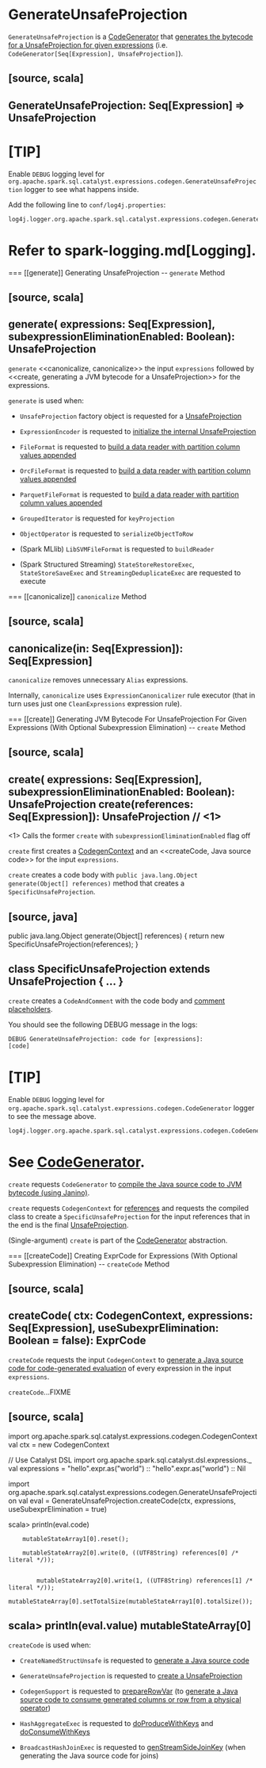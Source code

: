# GenerateUnsafeProjection

`GenerateUnsafeProjection` is a [CodeGenerator](CodeGenerator.md) that [generates the bytecode for a UnsafeProjection for given expressions](#create) (i.e. `CodeGenerator[Seq[Expression], UnsafeProjection]`).

[source, scala]
----
GenerateUnsafeProjection: Seq[Expression] => UnsafeProjection
----

[TIP]
====
Enable `DEBUG` logging level for `org.apache.spark.sql.catalyst.expressions.codegen.GenerateUnsafeProjection` logger to see what happens inside.

Add the following line to `conf/log4j.properties`:

```
log4j.logger.org.apache.spark.sql.catalyst.expressions.codegen.GenerateUnsafeProjection=DEBUG
```

Refer to spark-logging.md[Logging].
====

=== [[generate]] Generating UnsafeProjection -- `generate` Method

[source, scala]
----
generate(
  expressions: Seq[Expression],
  subexpressionEliminationEnabled: Boolean): UnsafeProjection
----

`generate` <<canonicalize, canonicalize>> the input `expressions` followed by <<create, generating a JVM bytecode for a UnsafeProjection>> for the expressions.

`generate` is used when:

* `UnsafeProjection` factory object is requested for a [UnsafeProjection](../expressions/UnsafeProjection.md#create)

* `ExpressionEncoder` is requested to [initialize the internal UnsafeProjection](../ExpressionEncoder.md#extractProjection)

* `FileFormat` is requested to [build a data reader with partition column values appended](../datasources/FileFormat.md#buildReaderWithPartitionValues)

* `OrcFileFormat` is requested to [build a data reader with partition column values appended](../datasources/orc/OrcFileFormat.md#buildReaderWithPartitionValues)

* `ParquetFileFormat` is requested to [build a data reader with partition column values appended](../datasources/parquet/ParquetFileFormat.md#buildReaderWithPartitionValues)

* `GroupedIterator` is requested for `keyProjection`

* `ObjectOperator` is requested to `serializeObjectToRow`

* (Spark MLlib) `LibSVMFileFormat` is requested to `buildReader`

* (Spark Structured Streaming) `StateStoreRestoreExec`, `StateStoreSaveExec` and `StreamingDeduplicateExec` are requested to execute

=== [[canonicalize]] `canonicalize` Method

[source, scala]
----
canonicalize(in: Seq[Expression]): Seq[Expression]
----

`canonicalize` removes unnecessary `Alias` expressions.

Internally, `canonicalize` uses `ExpressionCanonicalizer` rule executor (that in turn uses just one `CleanExpressions` expression rule).

=== [[create]] Generating JVM Bytecode For UnsafeProjection For Given Expressions (With Optional Subexpression Elimination) -- `create` Method

[source, scala]
----
create(
  expressions: Seq[Expression],
  subexpressionEliminationEnabled: Boolean): UnsafeProjection
create(references: Seq[Expression]): UnsafeProjection // <1>
----
<1> Calls the former `create` with `subexpressionEliminationEnabled` flag off

`create` first creates a [CodegenContext](CodeGenerator.md#newCodeGenContext) and an <<createCode, Java source code>> for the input `expressions`.

`create` creates a code body with `public java.lang.Object generate(Object[] references)` method that creates a `SpecificUnsafeProjection`.

[source, java]
----
public java.lang.Object generate(Object[] references) {
  return new SpecificUnsafeProjection(references);
}

class SpecificUnsafeProjection extends UnsafeProjection {
  ...
}
----

`create` creates a `CodeAndComment` with the code body and [comment placeholders](CodegenContext.md#placeHolderToComments).

You should see the following DEBUG message in the logs:

```
DEBUG GenerateUnsafeProjection: code for [expressions]:
[code]
```

[TIP]
====
Enable `DEBUG` logging level for `org.apache.spark.sql.catalyst.expressions.codegen.CodeGenerator` logger to see the message above.

```
log4j.logger.org.apache.spark.sql.catalyst.expressions.codegen.CodeGenerator=DEBUG
```

See [CodeGenerator](CodeGenerator.md#logging).
====

`create` requests `CodeGenerator` to [compile the Java source code to JVM bytecode (using Janino)](CodeGenerator.md#compile).

`create` requests `CodegenContext` for [references](CodegenContext.md#references) and requests the compiled class to create a `SpecificUnsafeProjection` for the input references that in the end is the final [UnsafeProjection](../expressions/UnsafeProjection.md).

(Single-argument) `create` is part of the [CodeGenerator](CodeGenerator.md#create) abstraction.

=== [[createCode]] Creating ExprCode for Expressions (With Optional Subexpression Elimination) -- `createCode` Method

[source, scala]
----
createCode(
  ctx: CodegenContext,
  expressions: Seq[Expression],
  useSubexprElimination: Boolean = false): ExprCode
----

`createCode` requests the input `CodegenContext` to [generate a Java source code for code-generated evaluation](CodegenContext.md#generateExpressions) of every expression in the input `expressions`.

`createCode`...FIXME

[source, scala]
----
import org.apache.spark.sql.catalyst.expressions.codegen.CodegenContext
val ctx = new CodegenContext

// Use Catalyst DSL
import org.apache.spark.sql.catalyst.dsl.expressions._
val expressions = "hello".expr.as("world") :: "hello".expr.as("world") :: Nil

import org.apache.spark.sql.catalyst.expressions.codegen.GenerateUnsafeProjection
val eval = GenerateUnsafeProjection.createCode(ctx, expressions, useSubexprElimination = true)

scala> println(eval.code)

        mutableStateArray1[0].reset();

        mutableStateArray2[0].write(0, ((UTF8String) references[0] /* literal */));


            mutableStateArray2[0].write(1, ((UTF8String) references[1] /* literal */));
        mutableStateArray[0].setTotalSize(mutableStateArray1[0].totalSize());


scala> println(eval.value)
mutableStateArray[0]
----

`createCode` is used when:

* `CreateNamedStructUnsafe` is requested to [generate a Java source code](../expressions/CreateNamedStructUnsafe.md#doGenCode)

* `GenerateUnsafeProjection` is requested to [create a UnsafeProjection](#create)

* `CodegenSupport` is requested to [prepareRowVar](../physical-operators/CodegenSupport.md#prepareRowVar) (to [generate a Java source code to consume generated columns or row from a physical operator](../physical-operators/CodegenSupport.md#consume))

* `HashAggregateExec` is requested to [doProduceWithKeys](../physical-operators/HashAggregateExec.md#doProduceWithKeys) and [doConsumeWithKeys](../physical-operators/HashAggregateExec.md#doConsumeWithKeys)

* `BroadcastHashJoinExec` is requested to [genStreamSideJoinKey](../physical-operators/BroadcastHashJoinExec.md#genStreamSideJoinKey) (when generating the Java source code for joins)
